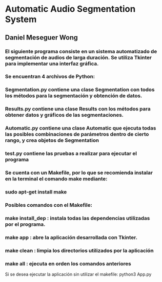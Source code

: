 # Automatic Audio Segmentation System
## Daniel Meseguer Wong

### El siguiente programa consiste en un sistema automatizado de segmentación de audios de larga duración. Se utiliza Tkinter para implementar una interfaz gráfica.

### Se encuentran 4 archivos de Python:
###    Segmentation.py contiene una clase Segmentation con todos los métodos para la segmentación y obtención de datos.
###    Results.py contiene una clase Results con los métodos para obtener datos y gráficos de las segmentaciones.
###    Automatic.py contiene una clase Automatic que ejecuta todas las posibles combinaciones de parámetros dentro de cierto rango, y crea objetos de Segmentation
###    test.py contiene las pruebas a realizar para ejecutar el programa


### Se cuenta con un Makefile, por lo que se recomienda instalar en la terminal el comando make mediante:
###                sudo apt-get install make

### Posibles comandos con el Makefile:
###    make install_dep : instala todas las dependencias utilizadas por el programa.
###    make app : abre la aplicación desarrollada con Tkinter.
###    make clean : limpia los directorios utilizados por la aplicación
###    make all : ejecuta en orden los comandos anteriores

Si se desea ejecutar la aplicación sin utilizar el makefile:
    python3 App.py

